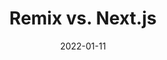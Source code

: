 ---
date: 2022-01-11
publisher: remix_run
tags:
  - remix
  - nextjs
  - comparison
target_url: https://remix.run/blog/remix-vs-next
title: Remix vs. Next.js
---